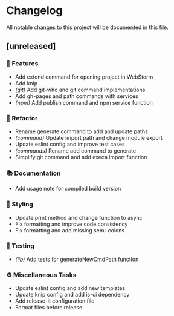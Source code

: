 # Changelog

All notable changes to this project will be documented in this file.

## [unreleased]

### 🚀 Features

- Add extend command for opening project in WebStorm
- Add knip
- *(git)* Add git-who and git command implementations
- Add gh-pages and path commands with services
- *(npm)* Add publish command and npm service function

### 🚜 Refactor

- Rename generate command to add and update paths
- *(command)* Update import path and change module export
- Update eslint config and improve test cases
- *(commands)* Rename add command to generate
- Simplify git command and add execa import function

### 📚 Documentation

- Add usage note for compiled build version

### 🎨 Styling

- Update print method and change function to async
- Fix formatting and improve code consistency
- Fix formatting and add missing semi-colons

### 🧪 Testing

- *(lib)* Add tests for generateNewCmdPath function

### ⚙️ Miscellaneous Tasks

- Update eslint config and add new templates
- Update knip config and add is-ci dependency
- Add release-it configuration file
- Format files before release

<!-- generated by git-cliff -->
